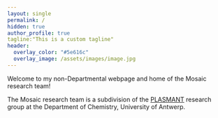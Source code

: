 ```yaml
---
layout: single
permalink: /
hidden: true
author_profile: true
tagline:"This is a custom tagline"
header:
  overlay_color: "#5e616c"
  overlay_image: /assets/images/image.jpg
---
```



Welcome to my non-Departmental webpage and home of the Mosaic research team!

The Mosaic research team is a subdivision of the [PLASMANT](https://www.uantwerpen.be/en/research-groups/plasmant/) research group at the Department of Chemistry, University of Antwerp.
